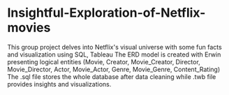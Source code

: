 # Insightful-Exploration-of-Netflix-movies
This group project delves into Netflix's visual universe with some fun facts and visualization using SQL, Tableau 
The ERD model is created with Erwin presenting logical entities (Movie, Creator, Movie_Creator, Director, Movie_Director, Actor, Movie_Actor, Genre, Movie_Genre, Content_Rating)
The .sql file stores the whole database after data cleaning while .twb file provides insights and visualizations.
